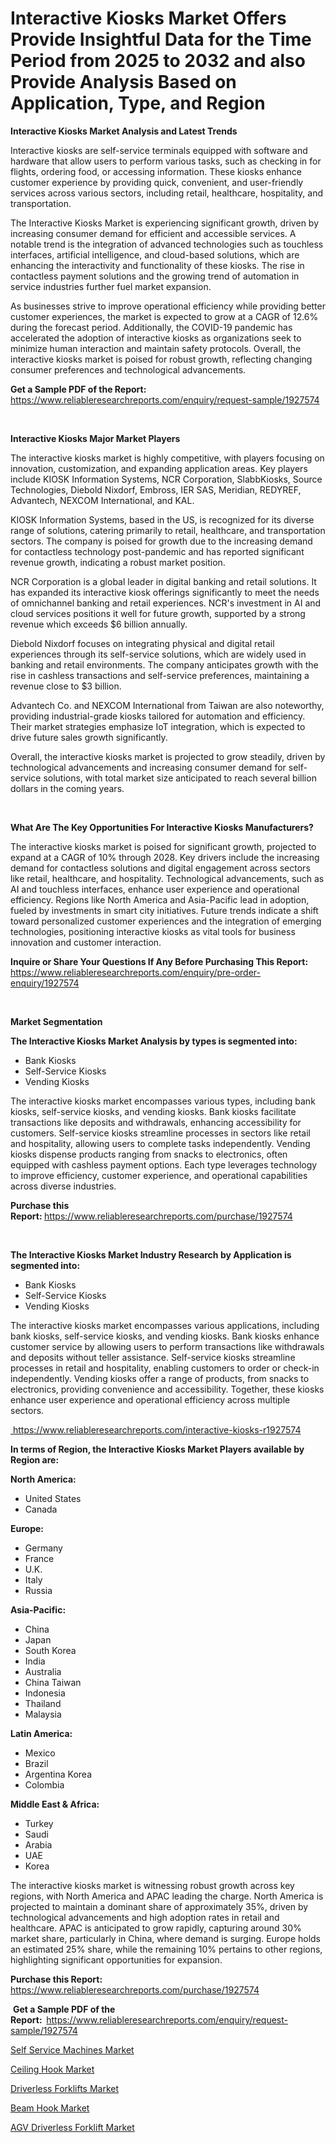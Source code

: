 <p><h1>Interactive Kiosks Market Offers Provide Insightful Data for the Time Period from 2025 to 2032 and also Provide Analysis Based on Application, Type, and Region</h1></p><p><strong>Interactive Kiosks Market Analysis and Latest Trends</strong></p>
<p><p>Interactive kiosks are self-service terminals equipped with software and hardware that allow users to perform various tasks, such as checking in for flights, ordering food, or accessing information. These kiosks enhance customer experience by providing quick, convenient, and user-friendly services across various sectors, including retail, healthcare, hospitality, and transportation.</p><p>The Interactive Kiosks Market is experiencing significant growth, driven by increasing consumer demand for efficient and accessible services. A notable trend is the integration of advanced technologies such as touchless interfaces, artificial intelligence, and cloud-based solutions, which are enhancing the interactivity and functionality of these kiosks. The rise in contactless payment solutions and the growing trend of automation in service industries further fuel market expansion.</p><p>As businesses strive to improve operational efficiency while providing better customer experiences, the market is expected to grow at a CAGR of 12.6% during the forecast period. Additionally, the COVID-19 pandemic has accelerated the adoption of interactive kiosks as organizations seek to minimize human interaction and maintain safety protocols. Overall, the interactive kiosks market is poised for robust growth, reflecting changing consumer preferences and technological advancements.</p></p>
<p><strong>Get a Sample PDF of the Report:&nbsp;</strong> <a href="https://www.reliableresearchreports.com/enquiry/request-sample/1927574?utm_campaign=113&utm_medium=2&utm_source=Github&utm_content=ia&utm_term=15012025&utm_id=interactive-kiosks">https://www.reliableresearchreports.com/enquiry/request-sample/1927574</a></p>
<p>&nbsp;</p>
<p><strong>Interactive Kiosks Major Market Players</strong></p>
<p><p>The interactive kiosks market is highly competitive, with players focusing on innovation, customization, and expanding application areas. Key players include KIOSK Information Systems, NCR Corporation, SlabbKiosks, Source Technologies, Diebold Nixdorf, Embross, IER SAS, Meridian, REDYREF, Advantech, NEXCOM International, and KAL.</p><p>KIOSK Information Systems, based in the US, is recognized for its diverse range of solutions, catering primarily to retail, healthcare, and transportation sectors. The company is poised for growth due to the increasing demand for contactless technology post-pandemic and has reported significant revenue growth, indicating a robust market position.</p><p>NCR Corporation is a global leader in digital banking and retail solutions. It has expanded its interactive kiosk offerings significantly to meet the needs of omnichannel banking and retail experiences. NCR's investment in AI and cloud services positions it well for future growth, supported by a strong revenue which exceeds $6 billion annually.</p><p>Diebold Nixdorf focuses on integrating physical and digital retail experiences through its self-service solutions, which are widely used in banking and retail environments. The company anticipates growth with the rise in cashless transactions and self-service preferences, maintaining a revenue close to $3 billion.</p><p>Advantech Co. and NEXCOM International from Taiwan are also noteworthy, providing industrial-grade kiosks tailored for automation and efficiency. Their market strategies emphasize IoT integration, which is expected to drive future sales growth significantly.</p><p>Overall, the interactive kiosks market is projected to grow steadily, driven by technological advancements and increasing consumer demand for self-service solutions, with total market size anticipated to reach several billion dollars in the coming years.</p></p>
<p>&nbsp;</p>
<p><strong>What Are The Key Opportunities For Interactive Kiosks Manufacturers?</strong></p>
<p><p>The interactive kiosks market is poised for significant growth, projected to expand at a CAGR of 10% through 2028. Key drivers include the increasing demand for contactless solutions and digital engagement across sectors like retail, healthcare, and hospitality. Technological advancements, such as AI and touchless interfaces, enhance user experience and operational efficiency. Regions like North America and Asia-Pacific lead in adoption, fueled by investments in smart city initiatives. Future trends indicate a shift toward personalized customer experiences and the integration of emerging technologies, positioning interactive kiosks as vital tools for business innovation and customer interaction.</p></p>
<p><strong>Inquire or Share Your Questions If Any Before Purchasing This Report:</strong> <a href="https://www.reliableresearchreports.com/enquiry/pre-order-enquiry/1927574?utm_campaign=113&utm_medium=2&utm_source=Github&utm_content=ia&utm_term=15012025&utm_id=interactive-kiosks">https://www.reliableresearchreports.com/enquiry/pre-order-enquiry/1927574</a></p>
<p>&nbsp;</p>
<p><strong>Market Segmentation</strong></p>
<p><strong>The Interactive Kiosks Market Analysis by types is segmented into:</strong></p>
<p><ul><li>Bank Kiosks</li><li>Self-Service Kiosks</li><li>Vending Kiosks</li></ul></p>
<p><p>The interactive kiosks market encompasses various types, including bank kiosks, self-service kiosks, and vending kiosks. Bank kiosks facilitate transactions like deposits and withdrawals, enhancing accessibility for customers. Self-service kiosks streamline processes in sectors like retail and hospitality, allowing users to complete tasks independently. Vending kiosks dispense products ranging from snacks to electronics, often equipped with cashless payment options. Each type leverages technology to improve efficiency, customer experience, and operational capabilities across diverse industries.</p></p>
<p><strong>Purchase this Report:&nbsp;</strong><a href="https://www.reliableresearchreports.com/purchase/1927574?utm_campaign=113&utm_medium=2&utm_source=Github&utm_content=ia&utm_term=15012025&utm_id=interactive-kiosks">https://www.reliableresearchreports.com/purchase/1927574</a></p>
<p>&nbsp;</p>
<p><strong>The Interactive Kiosks Market Industry Research by Application is segmented into:</strong></p>
<p><ul><li>Bank Kiosks</li><li>Self-Service Kiosks</li><li>Vending Kiosks</li></ul></p>
<p><p>The interactive kiosks market encompasses various applications, including bank kiosks, self-service kiosks, and vending kiosks. Bank kiosks enhance customer service by allowing users to perform transactions like withdrawals and deposits without teller assistance. Self-service kiosks streamline processes in retail and hospitality, enabling customers to order or check-in independently. Vending kiosks offer a range of products, from snacks to electronics, providing convenience and accessibility. Together, these kiosks enhance user experience and operational efficiency across multiple sectors.</p></p>
<p><a href="https://www.reliableresearchreports.com/interactive-kiosks-r1927574?utm_campaign=113&utm_medium=2&utm_source=Github&utm_content=ia&utm_term=15012025&utm_id=interactive-kiosks">&nbsp;https://www.reliableresearchreports.com/interactive-kiosks-r1927574</a></p>
<p><strong>In terms of Region, the Interactive Kiosks Market Players available by Region are:</strong></p>
<p>
    <p> <strong> North America: </strong>
        <ul>
            <li>United States</li>
            <li>Canada</li>
        </ul>
        </p> 
    <p> <strong> Europe: </strong>
        <ul>
            <li>Germany</li>
            <li>France</li>
            <li>U.K.</li>
            <li>Italy</li>
            <li>Russia</li>
        </ul>
        </p> 
    <p> <strong> Asia-Pacific: </strong>
        <ul>
            <li>China</li>
            <li>Japan</li>
            <li>South Korea</li>
            <li>India</li>
            <li>Australia</li>
            <li>China Taiwan</li>
            <li>Indonesia</li>
            <li>Thailand</li>
            <li>Malaysia</li>
        </ul>
        </p> 
    <p> <strong> Latin America: </strong>
        <ul>
            <li>Mexico</li>
            <li>Brazil</li>
            <li>Argentina Korea</li>
            <li>Colombia</li>
        </ul>
        </p> 
    <p> <strong> Middle East & Africa: </strong>
        <ul>
            <li>Turkey</li>
            <li>Saudi</li>
            <li>Arabia</li>
            <li>UAE</li>
            <li>Korea</li>
        </ul>
    </p>
    </p>
<p><p>The interactive kiosks market is witnessing robust growth across key regions, with North America and APAC leading the charge. North America is projected to maintain a dominant share of approximately 35%, driven by technological advancements and high adoption rates in retail and healthcare. APAC is anticipated to grow rapidly, capturing around 30% market share, particularly in China, where demand is surging. Europe holds an estimated 25% share, while the remaining 10% pertains to other regions, highlighting significant opportunities for expansion.</p></p>
<p><strong>Purchase this Report: </strong><a href="https://www.reliableresearchreports.com/purchase/1927574?utm_campaign=113&utm_medium=2&utm_source=Github&utm_content=ia&utm_term=15012025&utm_id=interactive-kiosks">https://www.reliableresearchreports.com/purchase/1927574</a></p>
<p>&nbsp;<strong>Get a Sample PDF of the Report:&nbsp;&nbsp;</strong><a href="https://www.reliableresearchreports.com/enquiry/request-sample/1927574?utm_campaign=113&utm_medium=2&utm_source=Github&utm_content=ia&utm_term=15012025&utm_id=interactive-kiosks">https://www.reliableresearchreports.com/enquiry/request-sample/1927574</a></p>
<p><strong></strong></p>
<p><p><a href="https://github.com/locarol73/Market-Research-Report-List-1/blob/main/self-service-machines-market.md?utm_campaign=113&utm_medium=2&utm_source=Github&utm_content=ia&utm_term=15012025&utm_id=interactive-kiosks">Self Service Machines Market</a></p><p><a href="https://github.com/LilianFaulkner65/Market-Research-Report-List-1/blob/main/ceiling-hook-market.md?utm_campaign=113&utm_medium=2&utm_source=Github&utm_content=ia&utm_term=15012025&utm_id=interactive-kiosks">Ceiling Hook Market</a></p><p><a href="https://github.com/rileymgdorcas/Market-Research-Report-List-1/blob/main/driverless-forklifts-market.md?utm_campaign=113&utm_medium=2&utm_source=Github&utm_content=ia&utm_term=15012025&utm_id=interactive-kiosks">Driverless Forklifts Market</a></p><p><a href="https://github.com/SamiaChowdhury801/Market-Research-Report-List-1/blob/main/beam-hook-market.md?utm_campaign=113&utm_medium=2&utm_source=Github&utm_content=ia&utm_term=15012025&utm_id=interactive-kiosks">Beam Hook Market</a></p><p><a href="https://github.com/lehumiston1971679/Market-Research-Report-List-1/blob/main/agv-driverless-forklift-market.md?utm_campaign=113&utm_medium=2&utm_source=Github&utm_content=ia&utm_term=15012025&utm_id=interactive-kiosks">AGV Driverless Forklift Market</a></p></p>